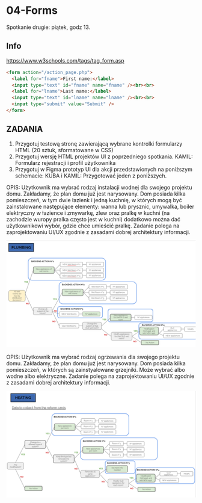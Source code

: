 # 04-Forms

Spotkanie drugie: piątek, godz 13.

## Info
https://www.w3schools.com/tags/tag_form.asp

```html
<form action="/action_page.php">
  <label for="fname">First name:</label>
  <input type="text" id="fname" name="fname" /><br><br>
  <label for="lname">Last name:</label>
  <input type="text" id="lname" name="lname" /><br><br>
  <input type="submit" value="Submit" />
</form>
```

## ZADANIA
1. Przygotuj testową stronę zawierającą wybrane kontrolki formularzy HTML (20 sztuk, sformatowane w CSS)
2. Przygotuj wersję HTML projektów UI z poprzedniego spotkania. KAMIL: Formularz rejestracji i profil użytkownika
3. Przygotuj w Figma prototyp UI dla akcji przedstawionych na poniższym schemacie: KUBA i KAMIL: Przygotować jeden z poniższych.

OPIS:
Użytkownik ma wybrać rodzaj instalacji wodnej dla swojego projektu domu. Zakładamy, że plan domu już jest narysowany. Dom posiada kilka pomieszczeń, w tym dwie łazienk i jedną kuchnię, w których mogą być zainstalowane następujące elementy: wanna lub prysznic, umywalka, boiler elektryczny w łazience i zmywarkę, zlew oraz pralkę w kuchni (na zachodzie wuropy pralka często jest w kuchni) dodatkowo można dać użytkownikowi wybór, gdzie chce umieścić pralkę. Zadanie polega na zaprojektowaniu UI/UX zgodnie z zasadami dobrej architektury informacji.

![Plumbing](/Plumbing.PNG)

OPIS:
Użytkownik ma wybrać rodzaj ogrzewania dla swojego projektu domu. Zakładamy, że plan domu już jest narysowany. Dom posiada kilka pomieszczeń, w których są zainstyalowane grzejniki. Może wybrać albo wodne albo elektryczne. Zadanie polega na zaprojektowaniu UI/UX zgodnie z zasadami dobrej architektury informacji.

![Heating](/Heating.PNG)

